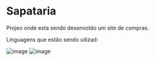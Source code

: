 # Sapataria


Projeo onde esta sendo  desenvoldo  um site de compras.

Linguagens que estão sendo  uilizad:

![image](https://github.com/kaueh-silva/Sapataria2/assets/128000044/e199dc47-6b78-463f-9343-0a075809d674)
![image](https://github.com/kaueh-silva/Sapataria2/assets/128000044/249faf84-b576-4ed8-98f9-2ac97fdc0da0)

